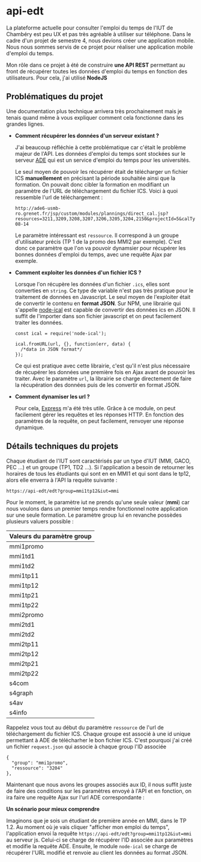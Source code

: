 # api-edt

La plateforme actuelle pour consulter l'emploi du temps de l'IUT de Chambéry est peu UX et pas très agréable à utiliser sur téléphone. Dans le cadre d'un projet de semestre 4, nous devions créer une application mobile. Nous nous sommes servis de ce projet pour réaliser une application mobile d'emploi du temps. 

Mon rôle dans ce projet à été de construire **une API REST** permettant au front de récupérer toutes les données d'emploi du temps en fonction des utilisateurs.
Pour cela, j'ai utilisé **NodeJS**

## Problématiques du projet
Une documentation plus technique arrivera très prochainement mais je tenais quand même à vous expliquer comment cela fonctionne dans les grandes lignes.

- **Comment récupérer les données d'un serveur existant ?**

  J'ai beaucoup réfléchie à cette problématique car c'était le problème majeur de l'API. Les données d'emploi du temps sont stockées sur le serveur [ADE](https://ade6-usmb-ro.grenet.fr/direct/index.jsp?data=bd72d825015315fe400a2e8897636a690412158042ec7880df46b7c8db8028847a856464e9e1a5bac86f839c03d7c55aedc5434d4a4b357ad7a78c3eabf336a2d756ba483954b0e3edf59b9627563685) qui est un service d'emploi du temps pour les universités.
  
  Le seul moyen de pouvoir les récupérer était de télécharger un fichier ICS **manuellement** en précisant la période souhaitée ainsi que la formation. On pouvait donc cibler la formation en modifiant un paramètre de l'URL de téléchargement du fichier ICS.
  Voici à quoi ressemble l'url de téléchargement :
  ```
  http://ade6-usmb-ro.grenet.fr/jsp/custom/modules/plannings/direct_cal.jsp?resources=3211,3209,3208,3207,3206,3205,3204,2150&projectId=5&calType=ical&login=iCalExport&password=73rosav&lastDate=2030-08-14
  ```
  Le paramètre intéressant est ```ressource```. Il correspond à un groupe d'utilisateur précis (TP 1 de la promo des MMI2 par exemple).
  C'est donc ce paramètre que l'on va pouvoir dynamsier pour récupérer les bonnes données d'emploi du temps, avec une requête Ajax par exemple.
  
- **Comment exploiter les données d'un fichier ICS ?**

  Lorsque l'on récupère les données d'un fichier ```.ics```, elles sont converties en ```string```. Ce type de variable n'est pas très pratique pour le traitement de données en Javascript.
  Le seul moyen de l'exploiter était de convertir le contenu en **format JSON**. 
  Sur NPM, une librairie qui s'appelle [node-ical]() est capable de convertir des données ics en JSON. Il suffit de l'importer dans son fichier javascript et on peut facilement traiter les données. 
  ```
  const ical = require('node-ical');
  
  ical.fromURL(url, {}, function(err, data) {
    /*data in JSON format*/
  });
  ```
  Ce qui est pratique avec cette librairie, c'est qu'il n'est plus nécessaire de récupérer les données une première fois en Ajax avant de pouvoir les traiter. Avec le paramètre ```url```, la librairie se charge directement de faire la récupération des données puis de les convertir en format JSON.
  
- **Comment dynamiser les url ?**

  Pour cela, [Express]() m'a été très utile. Grâce à ce module, on peut facilement gérer les requêtes et les réponses HTTP.
  En fonction des paramètres de la requête, on peut facilement, renvoyer une réponse dynamique.
  
## Détails techniques du projets ##

Chaque étudiant de l'IUT sont caractérisés par un type d'IUT (MMI, GACO, PEC ...) et un groupe (TP1, TD2 ...).
Si l'application a besoin de retourner les horaires de tous les étudiants qui sont en en MMI1 et qui sont dans le tp12, alors elle enverra à l'API la requête suivante : 

```https://api-edt/edt?group=mmi1tp12&iut=mmi```
  
Pour le moment, le paramètre iut ne prends qu'une seule valeur (**mmi**) car nous voulons dans un premier temps rendre fonctionnel notre application sur une seule formation. Le paramètre group lui en revanche possèdes plusieurs valuers possible :

| Valeurs du paramètre **group** |
| :---        |
| mmi1promo   |
| mmi1td1     |
| mmi1td2     |
| mmi1tp11    |
| mmi1tp12    |
| mmi1tp21    |
| mmi1tp22    |
| mmi2promo   |
| mmi2td1     |
| mmi2td2     |
| mmi2tp11    |
| mmi2tp12    |
| mmi2tp21    |
| mmi2tp22    |
| s4com       |
| s4graph     |
| s4av        |
| s4info      |
  
Rappelez vous tout au début du paramètre ```ressource``` de l'url de téléchargement du fichier ICS. 
Chaque groupe est associé à une id unique permettant à ADE de télécharher le bon fichier ICS. C'est pourquoi j'ai créé un fichier ```request.json``` qui associe à chaque group l'ID associée
```
{
  "group": "mmi1promo",
  "ressource": "3204"
},
```

Maintenant que nous avons les groupes associés aux ID, il nous suffit juste de faire des conditions sur les paramètres envoyé à l'API et en fonction, on ira faire une requête Ajax sur l'url ADE correspondante : 

**Un scénario pour mieux comprendre**

Imaginons que je sois un étudiant de première année en MMI, dans le TP 1.2. Au moment où je vais cliquer "afficher mon emploi du temps", l'application envoi la requête ```https://api-edt/edt?group=mmi1tp12&iut=mmi``` au serveur js. 
Celui-ci se charge de récupérer l'ID associée aux paramètres et modifie la requête ADE. Ensuite, le module ```node-ical``` se charge de récupérer l'URL modifié et renvoie au client les données au format JSON.
